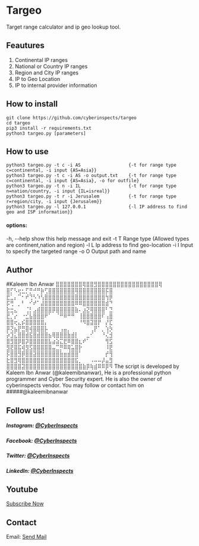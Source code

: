 # Targeo
Target range calculator and ip geo lookup tool.


## Feautures
1. Continental IP ranges
2. National or Country IP ranges
3. Region and City IP ranges
4. IP to Geo Location
5. IP to internal provider information

## How to install
```
git clone https://github.com/cyberinspects/targeo
cd targeo
pip3 install -r requirements.txt
python3 targeo.py [parameters]
```
## How to use
```
python3 targeo.py -t c -i AS                  {-t for range type c=continental, -i input {AS=Asia}}
python3 targeo.py -t c -i AS -o output.txt    {-t for range type c=continental, -i input {AS=Asia}, -o for outfile}
python3 targeo.py -t n -i IL                  {-t for range type n=nation/country, -i input {IL=isreal}}
python3 targeo.py -t r -i Jerusalem           {-t for range type r=region/city, -i input {Jerusalem}}
python3 targeo.py -l 127.0.0.1                {-l IP address to find geo and ISP information}}

```
#### options:
  -h, --help  show this help message and exit
  -t T        Range type (Allowed types are continent,nation and region)
  -l L        Ip address to find geo-location
  -i I        Input to specify the targeted range
  -o O        Output path and name

## Author
#Kaleem Ibn Anwar
⣿⣿⣿⣿⣿⣿⣿⢿⣿⣿⣻⣿⣿⣿⣿⣿⣿⣿⣿⣿⣿⣿⣿⣿⣿⣿⣿⢿
⣿⡋⠣⢖⣂⡋⡛⠚⠛⡷⢋⣿⣿⣿⣿⣿⣿⣿⢿⣿⣿⣿⣿⣿⣿⣿⡯⣿
⣟⣁⡄⠉⠂⠞⢙⠣⠱⢣⣿⣿⣿⣿⣿⣿⣿⣿⣿⣿⣿⣿⣿⣿⣿⣿⢳⡿
⡯⢛⠀⡀⠃⠀⠊⠞⠁⣼⣿⣿⣿⣿⣿⣿⣿⣿⠿⠿⣿⣿⣿⣿⣿⣿⣾⠙
⣗⣒⣄⠀⠀⢈⡃⣠⣾⣿⣿⣿⡿⣿⣿⣿⣿⣿⣷⠄⣰⣝⢿⣿⣿⣿⠃⣙
⣟⡈⡔⠀⠐⣊⣧⣿⣿⣿⠟⠁⠀⠈⠛⠿⠛⠛⠀⢸⣿⣿⣿⣿⣿⠏⢠⣿
⣿⣿⢖⣄⡮⣿⣿⣿⣿⣿⡄⠀⠀⠀⠀⠀⠀⠀⠀⠘⠻⣿⣽⣿⡟⠀⡜⣏
⡿⢝⣦⡟⣛⣿⢾⣿⣿⣿⡧⠀⠀⠀⢠⣤⡀⠀⠀⠀⠀⠀⢀⡟⠁⡀⢱⡳
⡵⣹⣅⣿⣿⣾⣯⣿⣾⣿⣿⣦⢿⣿⣿⣿⣷⣾⡇⠀⠀⣀⠊⠀⠀⠘⢌⣺
⣿⣻⣿⡿⣿⡽⣿⣿⣿⣿⣿⣧⣴⣵⣍⣟⠿⣿⣿⣆⠞⠁⠀⠀⠀⠀⢻⣫
⣻⣟⣿⣯⢾⣻⣫⣿⣿⣿⣿⣿⣤⣉⡛⠿⢿⣥⣿⡗⠀⠀⠀⠀⠀⠀⠸⣟
⡯⣿⣿⣻⡿⣿⣿⣽⣿⣿⣿⣿⣿⣿⣷⣶⣾⣿⣿⠁⠀⠀⠀⠀⠀⠀⡞⢻
⣗⣿⣻⢿⣿⣿⣿⣿⣿⣿⣿⣿⣿⣿⣿⣿⣿⣿⣯⡀⠀⠀⠠⠤⠤⡼⣤⣻
⣿⣿⣿⣿⣽⣿⣿⣿⣿⣿⣿⣿⣿⣿⣿⣿⣿⣿⣿⣿⣷⡿⢷⣾⠿⠿⡿⠻
The script is developed by Kaleem Ibn Anwar (@kaleemibnanwar), He is a professional python programmer and Cyber Security expert. He is also the owner of cyberinspects vendor. You may follow or contact him on 
#####@kaleemibnanwar
## Follow us!

##### Instagram: [@CyberInspects](https://instagram.com/cyberinspects)

##### Facebook: [@CyberInspects](https://facebook.com/cyberinspects)

##### Twitter: [@CyberInspects](https://twitter.com/cyberinspects)

##### LinkedIn: [@CyberInspects](https://linkedin.com/company/cyberinspects)

## Youtube
[Subscribe Now](https://youtube.com/c/CyberInspects) 

## Contact
Email: [Send Mail](mailto:cyberinspects@Gmail.Com)
